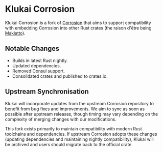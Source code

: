 # Klukai Corrosion

Klukai Corrosion is a fork of [Corrosion](https://github.com/superfly/corrosion) that aims to support compatibility with embedding Corrosion into other Rust crates (the raison d'être being [Makiatto](https://github.com/halcyonnouveau/makiatto)).

## Notable Changes

- Builds in latest Rust nightly.
- Updated dependencies.
- Removed Consul support.
- Consolidated crates and published to crates.io.

## Upstream Synchronisation

Klukai will incorporate updates from the upstream Corrosion repository to benefit from bug fixes and improvements. We aim to sync as soon as possible after upstream releases, though timing may vary depending on the complexity of merging changes with our modifications.

This fork exists primarily to maintain compatibility with modern Rust toolchains and dependencies. If upstream Corrosion adopts these changes (updating dependencies and maintaining nightly compatibility), Klukai will be archived and users should migrate back to the official crate.
